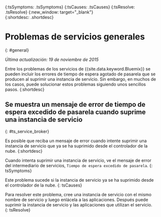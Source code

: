 {:tsSymptoms: .tsSymptoms} 
{:tsCauses: .tsCauses} 
{:tsResolve: .tsResolve} 
{:new_window: target="_blank"}  
{:shortdesc: .shortdesc}


# Problemas de servicios generales
{: #general}

*Última actualización: 19 de noviembre de 2015*

Entre los problemas de los servicios de {{site.data.keyword.Bluemix}}
se pueden incluir los errores de tiempo de espera agotado de pasarela que se producen al suprimir
una instancia de servicio. Sin embargo, en muchos de los casos, puede solucionar estos problemas siguiendo unos sencillos pasos.
{:shortdesc}

## Se muestra un mensaje de error de tiempo de espera excedido de pasarela cuando suprime una instancia de servicio
{: #ts_service_broker}

Es posible que reciba un mensaje de error cuando intente suprimir una instancia de servicio que ya se ha suprimido desde el controlador de la nube.
{:shortdesc}


Cuando intenta suprimir una instancia de servicio, ve el mensaje de error del intermediario de servicios, ```Tiempo de espera excedido de pasarela```.
{: tsSymptoms}


Este problema sucede si la instancia de servicio ya se ha suprimido desde el controlador de la nube.
{: tsCauses}


Para resolver este problema, cree una instancia de servicio con el mismo nombre de servicio y luego enlácela a las aplicaciones. Después puede suprimir la instancia de servicio y las aplicaciones que utilizan el servicio.   
{: tsResolve}


